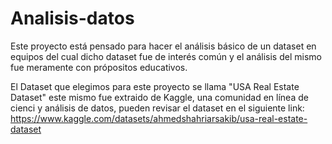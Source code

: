 # Analisis-datos

Este proyecto está pensado para hacer el análisis básico de un dataset en equipos
del cual dicho dataset fue de interés común y el análisis del mismo fue meramente
con própositos educativos.

El Dataset que elegimos para este proyecto se llama "USA Real Estate Dataset"
este mismo fue extraido de Kaggle, una comunidad en línea de cienci y análisis
de datos, pueden revisar el dataset en el siguiente link:
https://www.kaggle.com/datasets/ahmedshahriarsakib/usa-real-estate-dataset

